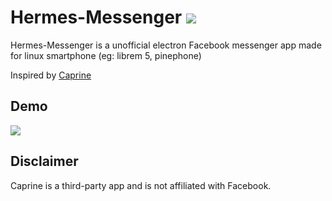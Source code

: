 # Hermes-Messenger  ![](https://github.com/MrBn100ful/Hermes-Messenger/blob/master/build/icons/64x64.png)
Hermes-Messenger is a unofficial electron Facebook messenger app made for linux smartphone (eg: librem 5, pinephone)

Inspired by [Caprine](https://github.com/sindresorhus/caprine)

## Demo

![](https://github.com/MrBn100ful/Hermes-Messenger/blob/master/demo.gif)


## Disclaimer

Caprine is a third-party app and is not affiliated with Facebook.
